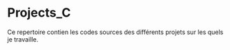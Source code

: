 # Projects_C
Ce repertoire contien les codes sources des différents projets sur les quels je travaille.

